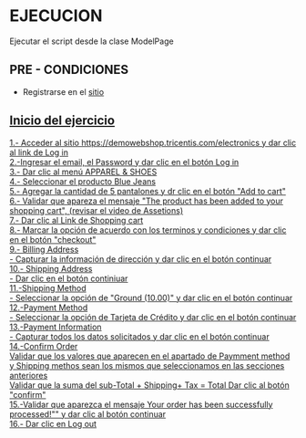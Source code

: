 <h1>EJECUCION</h1>

<p>Ejecutar el script desde la clase ModelPage</p>

<h2>PRE - CONDICIONES</h2>

- Registrarse en el <a href="https://demowebshop.tricentis.com/electronics">sitio


<h2>Inicio del ejercicio</h2>
1.- Acceder al sitio https://demowebshop.tricentis.com/electronics y dar clic al link de Log in<br/>
2.-Ingresar el email, el Password y dar clic en el botón Log in<br/>
3.- Dar clic al menú APPAREL & SHOES<br/>
4.- Seleccionar el producto Blue Jeans<br/>
5.- Agregar la cantidad de 5 pantalones y dr clic en el botón "Add to cart"<br/>
6.- Validar que apareza el mensaje "The product has been added to your shopping cart", (revisar el video de Assetions)<br/>
7.- Dar clic al Link de Shopping cart<br/>
8.- Marcar la opción de acuerdo con los terminos y condiciones y dar clic en el botón "checkout"<br/>
9.- Billing Address<br/>
	- Capturar la información de dirección y dar clic en el botón continuar<br/>
10.- Shipping Address<br/>
	- Dar clic en el botón continiuar<br/>
11.-Shipping Method<br/>
	- Seleccionar la opción de "Ground (10.00)" y dar clic en el botón continuar<br/>
12.-Payment Method<br/>
	- Seleccionar la opción de Tarjeta de Crédito y dar clic en el botón continuar<br/>
13.-Payment Information<br/>
	- Capturar todos los datos solicitados y dar clic en el botón continuar <br/>
14.-Confirm Order<br/>
	Validar que los valores que aparecen en el apartado de Paymment method y Shipping methos 
	sean los mismos que seleccionamos en las secciones anteriores <br/>
	Validar que la suma del sub-Total + Shipping+ Tax = Total
	Dar clic al botón "confirm"<br/>
15.-Validar que aparezca el mensaje Your order has been successfully processed!"" y dar clic al botón continuar<br/>
16.- Dar clic en Log out
